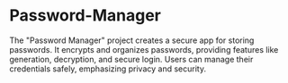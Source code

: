 # Password-Manager
The "Password Manager" project creates a secure app for storing passwords. It encrypts and organizes passwords, providing features like generation, decryption, and secure login. Users can manage their credentials safely, emphasizing privacy and security.
